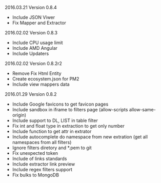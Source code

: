 2016.03.21 Version 0.8.4

* Include JSON Viwer
* Fix Mapper and Extractor

2016.02.02 Version 0.8.3

* Include CPU usage limit 
* Include AMD Angular
* Include Updaters

2016.02.02 Version 0.8.2r2

* Remove Fix Html Entity
* Create ecosystem.json for PM2
* Include view mappers data

2016.01.29 Version 0.8.2

* Include Google favicons to get favicon pages
* Include sandbox in iframe to filters page (allow-scripts allow-same-origin)
* Include support to DL, LIST in table filter
* Fix int and float type in extraction to get only number
* Include function to get attr in extrator
* Include autocomplete do namespace from new extration (get all namespaces from all filters)
* Ignore filters diretory and *.pem to git
* Fix unexpected token 
* Include of links standards
* Include extractor link preview
* Include regex filters support
* Fix bulks to MongoDB